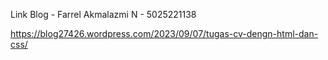 Link Blog - Farrel Akmalazmi N - 5025221138

https://blog27426.wordpress.com/2023/09/07/tugas-cv-dengn-html-dan-css/
